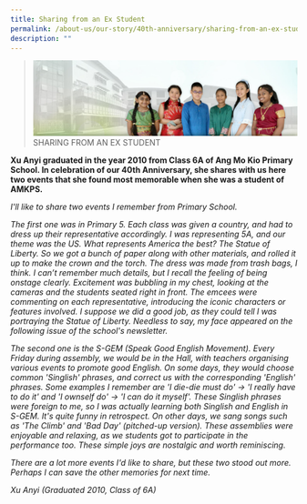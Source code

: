 ```yaml
---
title: Sharing from an Ex Student
permalink: /about-us/our-story/40th-anniversary/sharing-from-an-ex-student/
description: ""
---
```

> ![](/images/About%20Us/banner2-with%20bg.jpg)
>SHARING FROM AN EX STUDENT

**Xu Anyi graduated in the year 2010 from Class 6A of Ang Mo Kio Primary School. In celebration of our 40th Anniversary, she shares with us here two events that she found most memorable when she was a student of AMKPS.** 

_I'll like to share two events I remember from Primary School._ 

_The first one was in Primary 5. Each class was given a country, and had to dress up their representative accordingly. I was representing 5A, and our theme was the US. What represents America the best? The Statue of Liberty. So we got a bunch of paper along with other materials, and rolled it up to make the crown and the torch. The dress was made from trash bags, I think. I can’t remember much details, but I recall the feeling of being onstage clearly. Excitement was bubbling in my chest, looking at the cameras and the students seated right in front. The emcees were commenting on each representative, introducing the iconic characters or features involved. I suppose we did a good job, as they could tell I was portraying the Statue of Liberty. Needless to say, my face appeared on the following issue of the school's newsletter._ 

_The second one is the S-GEM (Speak Good English Movement). Every Friday during assembly, we would be in the Hall, with teachers organising various events to promote good English. On some days, they would choose common 'Singlish' phrases, and correct us with the corresponding 'English' phrases. Some examples I remember are 'I die-die must do' -> 'I really have to do it' and 'I ownself do' -> 'I can do it myself'. These Singlish phrases were foreign to me, so I was actually learning both Singlish and English in S-GEM. It's quite funny in retrospect. On other days, we sang songs such as 'The Climb' and 'Bad Day' (pitched-up version). These assemblies were enjoyable and relaxing, as we students got to participate in the performance too. These simple joys are nostalgic and worth reminiscing._  

_There are a lot more events I'd like to share, but these two stood out more. Perhaps I can save the other memories for next time._ 

_Xu Anyi (Graduated 2010, Class of 6A)_